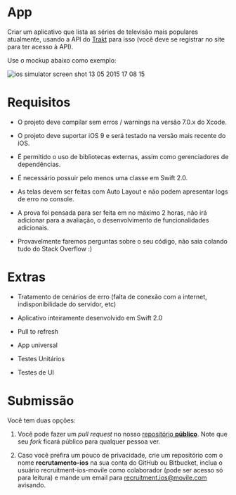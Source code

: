 # App

Criar um aplicativo que lista as séries de televisão mais populares atualmente, usando a API do [Trakt](https://trakt.tv) para isso (você deve se registrar no site para ter acesso à API).

Use o mockup abaixo como exemplo:

![ios simulator screen shot 13 05 2015 17 08 15](https://cloud.githubusercontent.com/assets/4072130/7637675/0481420c-fa46-11e4-8d26-17101571e919.png)


# Requisitos

* O projeto deve compilar sem erros / warnings na versão 7.0.x do Xcode.

* O projeto deve suportar iOS 9 e será testado na versão mais recente do iOS.

* É permitido o uso de bibliotecas externas, assim como gerenciadores de dependências.

* É necessário possuir pelo menos uma classe em Swift 2.0.

* As telas devem ser feitas com Auto Layout e não podem apresentar logs de erro no console.

* A prova foi pensada para ser feita em no máximo 2 horas, não irá adicionar para a avaliação, o desenvolvimento de funcionalidades adicionais.

* Provavelmente faremos perguntas sobre o seu código, não saia colando tudo do Stack Overflow :)


# Extras

* Tratamento de cenários de erro (falta de conexão com a internet, indisponibilidade do servidor, etc)

* Aplicativo inteiramente desenvolvido em Swift 2.0

* Pull to refresh

* App universal

* Testes Unitários

* Testes de UI

# Submissão

Você tem duas opções:  

1) Você pode fazer um _pull request_ no nosso [repositório __público__](https://github.com/Movile/recrutamento-ios). Note que seu *fork* ficará público para qualquer pessoa ver.

2) Caso você prefira um pouco de privacidade, crie um repositório com o nome **recrutamento-ios** na sua conta do GitHub ou Bitbucket, inclua o usuário recruitment-ios-movile como colaborador (pode ser acesso só para leitura) e mande um email para recruitment.ios@movile.com avisando.
